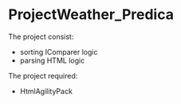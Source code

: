 # ProjectWeather_Predica

The project consist:
- sorting IComparer logic
- parsing HTML logic

The project required:
- HtmlAgilityPack
